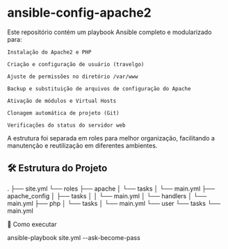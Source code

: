 # ansible-config-apache2
Este repositório contém um playbook Ansible completo e modularizado para:

    Instalação do Apache2 e PHP

    Criação e configuração de usuário (travelgo)

    Ajuste de permissões no diretório /var/www

    Backup e substituição de arquivos de configuração do Apache

    Ativação de módulos e Virtual Hosts

    Clonagem automática de projeto (Git)

    Verificações do status do servidor web

A estrutura foi separada em roles para melhor organização, facilitando a manutenção e reutilização em diferentes ambientes.

## 🛠 Estrutura do Projeto

. ├── site.yml └── roles ├── apache │ └── tasks │ └── main.yml ├── apache_config │ ├── tasks │ │ └── main.yml │ └── handlers │ └── main.yml ├── php │ └── tasks │ └── main.yml └── user └── tasks └── main.yml


🚀 Como executar

ansible-playbook site.yml --ask-become-pass

